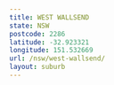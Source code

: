 ```yaml
---
title: WEST WALLSEND
state: NSW
postcode: 2286
latitude: -32.923321
longitude: 151.532669
url: /nsw/west-wallsend/
layout: suburb
---
```

